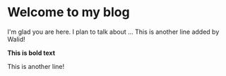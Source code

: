 # Welcome to my blog

I'm glad you are here. I plan to talk about ...
This is another line added by Walid!

**This is bold text**	

This is another line!
